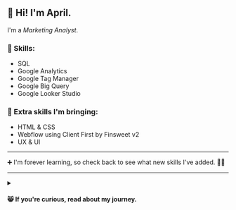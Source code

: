 ## 👋 Hi! I'm April. 
I'm a *Marketing Analyst*.

### 🔌 Skills: 
- SQL
- Google Analytics
- Google Tag Manager
- Google Big Query
- Google Looker Studio

### 👜 Extra skills I'm bringing:
- HTML & CSS
- Webflow using Client First by Finsweet v2
- UX & UI

- - -

 ➕ I'm forever learning, so check back to see what new skills I've added. :woman_technologist:

- - -

<details>
<summary><h4> 😸 If you're curious, read about my journey.</summary>

After a long career in specialty coffee, it was time for a change. Making my way through my UX course, I was surprised to find it all kind of conceptually... easy? As I considered this, I had a small epiphany: of course it's easy. A coffee shop bar is an interface!
  
UX felt familiar because I had spent over a decade building and maintaining structures that keep customers caffeinated, employees happy and bosses making money.  

    🔙   BUT, I rarely felt the flow state while studying UX.

UI was next. Design felt natural to me, as I've run my own small experimental fashion label: conceptualizing, drafting patterns and producing the clothes. UI seemed a good fit.

    🔙   With UI, there was flow, but no passion.

While designing, there was one thing I couldn't keep from creeping in to my mind: what about the developers? How would they feel about my designs?  
  
Since I find practical information ever so exciting, I started learning Webflow. No-code development brought me one step closer to cracking the developer puzzle.

    🔜   More understanding, more flow...

Next, a round of sessions with a career coach turned me on to Marketing Analytics. Together we realized that I had:
- Practical, real world marketing experience
- Excellent problem solving skills
- Ability to quickly learn new programs
- Effective communication
- Lots of self-motivation

When I found the WBS Coding School Marketing Analytics course, I signed up!

Diving right in to the course, HTML and CSS were easy to grasp, thanks to my Figma and Webflow skills. 

    🔛   Flowing...

Querying databases, Google Tag Manager, JavaScript, everything the course threw at me, I rolled right through. Troubleshooting and debugging happily along the way. 

    🔛   DEFINITELY flowing, the beginnings of passion...

Not only did I learn technical skills, but during this process, I proved to myself that I have the ability to provide meaningful quantitative and qualitative business insight. And that's where the passion comes in. 

At heart, I'm a problem solver. And now that I'm prepared with an analytic tool belt, I'm looking for the next project to sink my teeth into!
